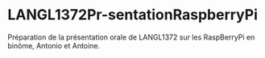 # LANGL1372Pr-sentationRaspberryPi
Préparation de la présentation orale de LANGL1372 sur les RaspBerryPi en binôme, Antonio et Antoine.
